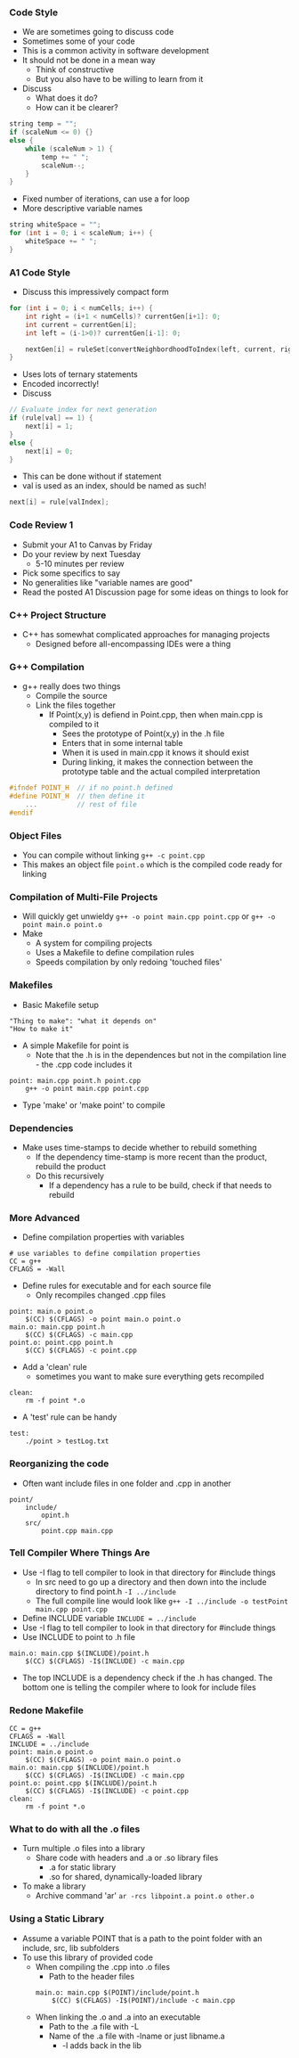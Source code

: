 ### Code Style
- We are sometimes going to discuss code
- Sometimes some of your code
- This is a common activity in software development
- It should not be done in a mean way
	- Think of constructive
	- But you also have to be willing to learn from it
- Discuss
	- What does it do?
	- How can it be clearer?
```C++
string temp = "";
if (scaleNum <= 0) {}
else {
	while (scaleNum > 1) {
		temp += " ";
		scaleNum--;
	}
}
```
- Fixed number of iterations, can use a for loop
- More descriptive variable names
```C++
string whiteSpace = "";
for (int i = 0; i < scaleNum; i++) {
	whiteSpace += " ";
}
```
### A1 Code Style
- Discuss this impressively compact form
```C++
for (int i = 0; i < numCells; i++) {
	int right = (i+1 < numCells)? currentGen[i+1]: 0;
	int current = currentGen[i];
	int left = (i-1>0)? currentGen[i-1]: 0;

	nextGen[i] = ruleSet[convertNeighbordhoodToIndex(left, current, right)];
}
```
- Uses lots of ternary statements
- Encoded incorrectly!
- Discuss
```C++
// Evaluate index for next generation
if (rule[val] == 1) {
	next[i] = 1;
}
else {
	next[i] = 0;
}
```
- This can be done without if statement
- val is used as an index, should be named as such!
```C++
next[i] = rule[valIndex];
```
### Code Review 1
- Submit your A1 to Canvas by Friday
- Do your review by next Tuesday
	- 5-10 minutes per review
- Pick some specifics to say
- No generalities like "variable names are good"
- Read the posted A1 Discussion page for some ideas on things to look for
### C++ Project Structure
- C++ has somewhat complicated approaches for managing projects
	- Designed before all-encompassing IDEs were a thing
### G++ Compilation
- g++ really does two things
	- Compile the source
	- Link the files together
		- If Point(x,y) is defiend in Point.cpp, then when main.cpp is compiled to it
			- Sees the prototype of Point(x,y) in the .h file
			- Enters that in some internal table
			- When it is used in main.cpp it knows it should exist
			- During linking, it makes the connection between the prototype table and the actual compiled interpretation
```C++
#ifndef POINT_H  // if no point.h defined 
#define POINT_H  // then define it
	...          // rest of file
#endif
```
### Object Files
- You can compile without linking
	```g++ -c point.cpp```
- This makes an object file ```point.o``` which is the compiled code ready for linking
### Compilation of Multi-File Projects
- Will quickly get unwieldy
```g++ -o point main.cpp point.cpp```
or
```g++ -o point main.o point.o```
- Make
	- A system for compiling projects
	- Uses a Makefile to define compilation rules
	- Speeds compilation by only redoing 'touched files'
### Makefiles
- Basic Makefile setup
```
"Thing to make": "what it depends on"
"How to make it"
```
- A simple Makefile for point is
	- Note that the .h is in the dependences but not in the compilation line - the .cpp code includes it
```
point: main.cpp point.h point.cpp
	g++ -o point main.cpp point.cpp
```
- Type 'make' or 'make point' to compile
### Dependencies
- Make uses time-stamps to decide whether to rebuild something
	- If the dependency time-stamp is more recent than the product, rebuild the product
	- Do this recursively
		- If a dependency has a rule to be build, check if that needs to rebuild
### More Advanced
- Define compilation properties with variables
```
# use variables to define compilation properties
CC = g++
CFLAGS = -Wall
```
- Define rules for executable and for each source file
	- Only recompiles changed .cpp files
```
point: main.o point.o
	$(CC) $(CFLAGS) -o point main.o point.o
main.o: main.cpp point.h
	$(CC) $(CFLAGS) -c main.cpp
point.o: point.cpp point.h
	$(CC) $(CFLAGS) -c point.cpp
```
- Add a 'clean' rule
	- sometimes you want to make sure everything gets recompiled
```
clean:
	rm -f point *.o
```
- A 'test' rule can be handy
```
test:
	./point > testLog.txt
```
### Reorganizing the code
- Often want include files in one folder and .cpp in another
```
point/
	include/
		opint.h
	src/
		point.cpp main.cpp
```
### Tell Compiler Where Things Are
- Use -I flag to tell compiler to look in that directory for #include things
	- In src need to go up a directory and then down into the include directory to find point.h
	```-I ../include```
	- The full compile line would look like
	```g++ -I ../include -o testPoint main.cpp point.cpp```
- Define INCLUDE variable
	```INCLUDE = ../include```
- Use -I flag to tell compiler to look in that directory for #include things
- Use INCLUDE to point to .h file
```
main.o: main.cpp $(INCLUDE)/point.h
	$(CC) $(CFLAGS) -I$(INCLUDE) -c main.cpp
```
- The top INCLUDE is a dependency check if the .h has changed. The bottom one is telling the compiler where to look for include files
### Redone Makefile
```
CC = g++
CFLAGS = -Wall
INCLUDE = ../include
point: main.o point.o
	$(CC) $(CFLAGS) -o point main.o point.o
main.o: main.cpp $(INCLUDE)/point.h
	$(CC) $(CFLAGS) -I$(INCLUDE) -c main.cpp
point.o: point.cpp $(INCLUDE)/point.h
	$(CC) $(CFLAGS) -I$(INCLUDE) -c point.cpp
clean:
	rm -f point *.o
```
### What to do with all the .o files
- Turn multiple .o files into a library
	- Share code with headers and .a or .so library files
		- .a for static library
		- .so for shared, dynamically-loaded library
- To make a library
	- Archive command 'ar'
	```ar -rcs libpoint.a point.o other.o```
### Using a Static Library
- Assume a variable POINT that is a path to the point folder with an include, src, lib subfolders
- To use this library of provided code
	- When compiling the .cpp into .o files
		- Path to the header files
		```
		main.o: main.cpp $(POINT)/include/point.h
			$(CC) $(CFLAGS) -I$(POINT)/include -c main.cpp
		```
	- When linking the .o and .a into an executable
		- Path to the .a file with -L
		- Name of the .a file with -lname or just libname.a
			- -l adds back in the lib 